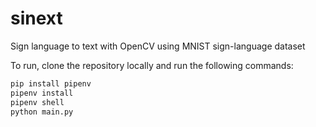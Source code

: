 # sinext

Sign language to text with OpenCV using MNIST sign-language dataset

To run, clone the repository locally and run the following commands:

```python
pip install pipenv
pipenv install
pipenv shell
python main.py
```
